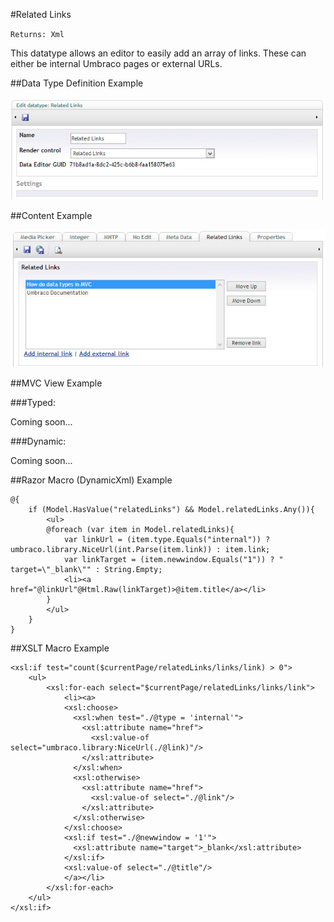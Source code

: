 #Related Links

`Returns: Xml`

This datatype allows an editor to easily add an array of links. These can either be internal Umbraco pages or external URLs.

##Data Type Definition Example

![Related Links Data Type Definition](images/Related-Links-DataType.jpg?raw=true)

##Content Example 

![Related Links Content](images/Related-Links-Content.jpg?raw=true)

##MVC View Example

###Typed:

Coming soon...

###Dynamic: 

Coming soon...

##Razor Macro (DynamicXml) Example

	@{
	    if (Model.HasValue("relatedLinks") && Model.relatedLinks.Any()){
	        <ul>
	        @foreach (var item in Model.relatedLinks){
	            var linkUrl = (item.type.Equals("internal")) ? umbraco.library.NiceUrl(int.Parse(item.link)) : item.link;                                     
	            var linkTarget = (item.newwindow.Equals("1")) ? " target=\"_blank\"" : String.Empty;
	            <li><a href="@linkUrl"@Html.Raw(linkTarget)>@item.title</a></li>
	        }
	        </ul>       
		}    
	}


##XSLT Macro Example

	<xsl:if test="count($currentPage/relatedLinks/links/link) > 0">
	    <ul>
	        <xsl:for-each select="$currentPage/relatedLinks/links/link">
	            <li><a>
	            <xsl:choose>
	              <xsl:when test="./@type = 'internal'">
	                <xsl:attribute name="href">
	                  <xsl:value-of select="umbraco.library:NiceUrl(./@link)"/>
	                </xsl:attribute>
	              </xsl:when>
	              <xsl:otherwise>
	                <xsl:attribute name="href">
	                  <xsl:value-of select="./@link"/>
	                </xsl:attribute>
	              </xsl:otherwise>
	            </xsl:choose>
	            <xsl:if test="./@newwindow = '1'">
	              <xsl:attribute name="target">_blank</xsl:attribute>
	            </xsl:if>
	            <xsl:value-of select="./@title"/>
	            </a></li>
	        </xsl:for-each>
	    </ul>
	</xsl:if>